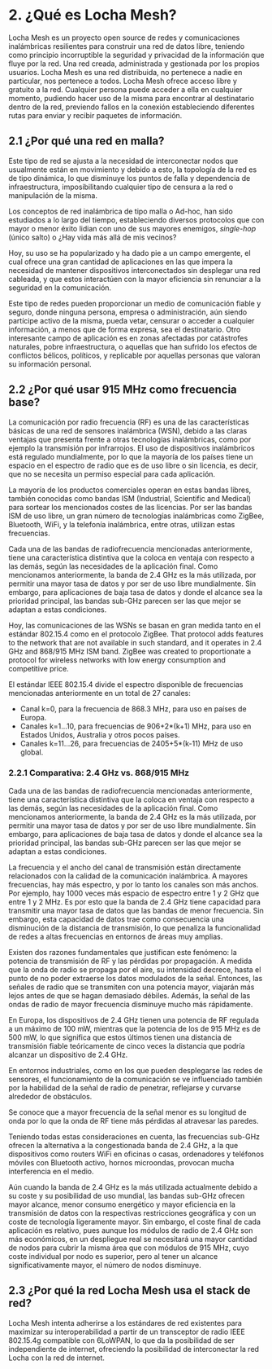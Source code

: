 # 2. ¿Qué es Locha Mesh?

Locha Mesh es un proyecto open source de redes y comunicaciones inalámbricas resilientes para construir una red de datos libre, teniendo como principio incorruptible la seguridad y privacidad de la información que fluye por la red. Una red creada, administrada y gestionada por los propios usuarios. Locha Mesh es una red distribuida, no pertenece a nadie en particular, nos pertenece a todos. Locha Mesh ofrece acceso libre y gratuito a la red. Cualquier persona puede acceder a ella en cualquier momento, pudiendo hacer uso de la misma para encontrar al destinatario dentro de la red, previendo fallos en la conexión estableciendo diferentes rutas para enviar y recibir paquetes de información.

## 2.1 ¿Por qué una red en malla?

Este tipo de red se ajusta a la necesidad de interconectar nodos que usualmente están en movimiento y debido a esto, la topología de la red es de tipo dinámica, lo que disminuye los puntos de falla y dependencia de infraestructura, imposibilitando cualquier tipo de censura a la red o manipulación de la misma.

Los conceptos de red inalámbrica de tipo malla o Ad-hoc, han sido estudiados a lo largo del tiempo, estableciendo diversos protocolos que con mayor o menor éxito lidian con uno de sus mayores enemigos, _single-hop_ (único salto) o ¿Hay vida más allá de mis vecinos?

Hoy, su uso se ha popularizado y ha dado pie a un campo emergente, el cual ofrece una gran cantidad de aplicaciones en las que impera la necesidad de mantener dispositivos interconectados sin desplegar una red cableada, y que estos interactúen con la mayor eficiencia sin renunciar a la seguridad en la comunicación.

Este tipo de redes pueden proporcionar un medio de comunicación fiable y seguro, donde ninguna persona, empresa o administración, aún siendo partícipe activo de la misma, pueda vetar, censurar o acceder a cualquier información, a menos que de forma expresa, sea el destinatario. Otro interesante campo de aplicación es en zonas afectadas por catástrofes naturales, pobre infraestructura, o aquellas que han sufrido los efectos de conflictos bélicos, políticos, y replicable por aquellas personas que valoran su información personal.

## 2.2 ¿Por qué usar 915 MHz como frecuencia base?

La comunicación por radio frecuencia (RF) es una de las características básicas de una red de sensores inalámbrica (WSN), debido a las claras ventajas que presenta frente a otras tecnologías inalámbricas, como por ejemplo la transmisión por infrarrojos. El uso de dispositivos inalámbricos está regulado mundialmente, por lo que la mayoría de los países tiene un espacio en el espectro de radio que es de uso libre o sin licencia, es decir, que no se necesita un permiso especial para cada aplicación.

La mayoría de los productos comerciales operan en estas bandas libres, también conocidas como bandas ISM (Industrial, Scientific and Medical) para sortear los mencionados costes de las licencias. Por ser las bandas ISM de uso libre, un gran número de tecnologías inalámbricas como ZigBee, Bluetooth, WiFi, y la telefonía inalámbrica, entre otras, utilizan estas frecuencias.

Cada una de las bandas de radiofrecuencia mencionadas anteriormente, tiene una característica distintiva que la coloca en ventaja con respecto a las demás, según las necesidades de la aplicación final. Como mencionamos anteriormente, la banda de 2.4 GHz es la más utilizada, por permitir una mayor tasa de datos y por ser de uso libre mundialmente. Sin embargo, para aplicaciones de baja tasa de datos y donde el alcance sea la prioridad principal, las bandas sub-GHz parecen ser las que mejor se adaptan a estas condiciones.


Hoy, las comunicaciones de las WSNs se basan en gran medida tanto en el estándar 802.15.4 como en el protocolo ZigBee. That protocol adds features to the network that are not available in such standard, and it operates in  2.4 GHz and 868/915 MHz ISM band. ZigBee was created to proportionate a protocol for wireless networks with low energy consumption and competitive price.


El estándar IEEE 802.15.4 divide el espectro disponible de frecuencias mencionadas anteriormente en un total de 27 canales:

- Canal k=0, para la frecuencia de 868.3 MHz, para uso en países de Europa.
- Canales k=1...10, para frecuencias de 906+2*(k+1) MHz, para uso en Estados Unidos, Australia y otros pocos países.
- Canales k=11...26, para frecuencias de 2405+5*(k-11) MHz de uso global.

### 2.2.1 Comparativa: 2.4 GHz vs. 868/915 MHz

Cada una de las bandas de radiofrecuencia mencionadas anteriormente, tiene una característica distintiva que la coloca en ventaja con respecto a las demás, según las necesidades de la aplicación final. Como mencionamos anteriormente, la banda de 2.4 GHz es la más utilizada, por permitir una mayor tasa de datos y por ser de uso libre mundialmente. Sin embargo, para aplicaciones de baja tasa de datos y donde el alcance sea la prioridad principal, las bandas sub-GHz parecen ser las que mejor se adaptan a estas condiciones.

La frecuencia y el ancho del canal de transmisión están directamente relacionados con la calidad de la comunicación inalámbrica. A mayores frecuencias, hay más espectro, y por lo tanto los canales son más anchos. Por ejemplo, hay 1000 veces más espacio de espectro entre 1 y 2 GHz que entre 1 y 2 MHz. Es por esto que la banda de 2.4 GHz tiene capacidad para transmitir una mayor tasa de datos que las bandas de menor frecuencia. Sin embargo, esta capacidad de datos trae como consecuencia una disminución de la distancia de transmisión, lo que penaliza la funcionalidad de redes a altas frecuencias en entornos de áreas muy amplias.

Existen dos razones fundamentales que justifican este fenómeno: la potencia de transmisión de RF y las pérdidas por propagación. A medida que la onda de radio se propaga por el aire, su intensidad decrece, hasta el punto de no poder extraerse los datos modulados de la señal. Entonces, las señales de radio que se transmiten con una potencia mayor, viajarán más lejos antes de que se hagan demasiado débiles. Además, la señal de las ondas de radio de mayor frecuencia disminuye mucho más rápidamente.

En Europa, los dispositivos de 2.4 GHz tienen una potencia de RF regulada a un máximo de 100 mW, mientras que la potencia de los de 915 MHz es de 500 mW, lo que significa que estos últimos tienen una distancia de transmisión fiable teóricamente de cinco veces la distancia que podría alcanzar un dispositivo de 2.4 GHz.

En entornos industriales, como en los que pueden desplegarse las redes de sensores, el funcionamiento de la comunicación se ve influenciado también por la habilidad de la señal de radio de penetrar, reflejarse y curvarse alrededor de obstáculos.

Se conoce que a mayor frecuencia de la señal menor es su longitud de onda por lo que la onda de RF tiene más pérdidas al atravesar las paredes.

Teniendo todas estas consideraciones en cuenta, las frecuencias sub-GHz ofrecen la alternativa a la congestionada banda de 2.4 GHz, a la que dispositivos como routers WiFi en oficinas o casas, ordenadores y teléfonos móviles con Bluetooth activo, hornos microondas, provocan mucha interferencia en el medio.

Aún cuando la banda de 2.4 GHz es la más utilizada actualmente debido a su coste y su posibilidad de uso mundial, las bandas sub-GHz ofrecen mayor alcance, menor consumo energético y mayor eficiencia en la transmisión de datos con la respectivas restricciones geográfica y con un coste de tecnología ligeramente mayor. Sin embargo, el coste final de cada aplicación es relativo, pues aunque los módulos de radio de 2.4 GHz son más económicos, en un despliegue real se necesitará una mayor cantidad de nodos para cubrir la misma área que con módulos de 915 MHz, cuyo coste individual por nodo es superior, pero al tener un alcance significativamente mayor, el número de nodos disminuye.


## 2.3 ¿Por qué la red Locha Mesh usa el stack de red?

Locha Mesh intenta adherirse a los estándares de red existentes para maximizar su interoperabilidad a partir de un transceptor de radio IEEE 802.15.4g compatible con 6LoWPAN, lo que da la posibilidad de ser independiente de internet, ofreciendo la posibilidad de interconectar la red Locha con la red de internet.
